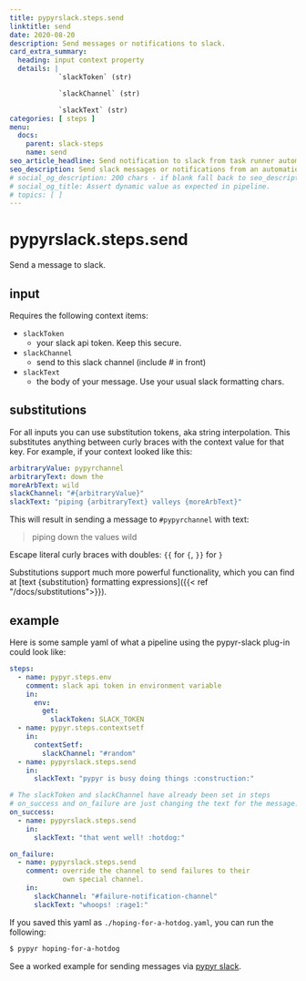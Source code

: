 ```yaml
---
title: pypyrslack.steps.send
linktitle: send
date: 2020-08-20
description: Send messages or notifications to slack.
card_extra_summary:
  heading: input context property
  details: |
            `slackToken` (str)

            `slackChannel` (str)

            `slackText` (str)
categories: [ steps ]
menu:
  docs:
    parent: slack-steps
    name: send
seo_article_headline: Send notification to slack from task runner automation pipeline.
seo_description: Send slack messages or notifications from an automation pipeline, without writing code. 
# social_og_description: 200 chars - if blank fall back to seo_description then description
# social_og_title: Assert dynamic value as expected in pipeline.
# topics: [ ]
---
```

# pypyrslack.steps.send
Send a message to slack.

## input
Requires the following context items:

- `slackToken`
    - your slack api token. Keep this secure.
- `slackChannel`
    - send to this slack channel (include \# in front)
- `slackText`
    - the body of your message. Use your usual slack formatting chars.

## substitutions
For all inputs you can use substitution tokens, aka string interpolation. 
This substitutes anything between curly braces  with the context value for that 
key. For example, if your context looked like this:

```yaml
arbitraryValue: pypyrchannel
arbitraryText: down the
moreArbText: wild
slackChannel: "#{arbitraryValue}"
slackText: "piping {arbitraryText} valleys {moreArbText}"
```

This will result in sending a message to `#pypyrchannel` with text:

> piping down the values wild

Escape literal curly braces with doubles: `{{` for `{`, `}}` for `}`

Substitutions support much more powerful functionality, which you can find at 
[text {substitution} formatting expressions]({{< ref "/docs/substitutions">}}).

## example
Here is some sample yaml of what a pipeline using the pypyr-slack
plug-in could look like:

```yaml
steps:
  - name: pypyr.steps.env
    comment: slack api token in environment variable
    in:
      env:
        get:
          slackToken: SLACK_TOKEN
  - name: pypyr.steps.contextsetf
    in:
      contextSetf:
        slackChannel: "#random"
  - name: pypyrslack.steps.send
    in:
      slackText: "pypyr is busy doing things :construction:"

# The slackToken and slackChannel have already been set in steps
# on_success and on_failure are just changing the text for the message.
on_success:
  - name: pypyrslack.steps.send
    in:
      slackText: "that went well! :hotdog:"

on_failure:
  - name: pypyrslack.steps.send
    comment: override the channel to send failures to their
             own special channel.
    in:
      slackChannel: "#failure-notification-channel"
      slackText: "whoops! :rage1:"
```

If you saved this yaml as `./hoping-for-a-hotdog.yaml`, you  can run the 
following:

```bash
$ pypyr hoping-for-a-hotdog
```

See a worked example for sending messages via [pypyr slack](https://github.com/pypyr/pypyr-example/tree/master/pipelines/slack.yaml).